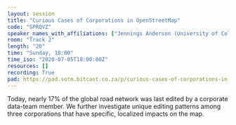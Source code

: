```yaml
---
layout: session
title: "Curious Cases of Corporations in OpenStreetMap"
code: "SPRQVZ"
speaker_names_with_affiliations: ["Jennings Anderson (University of Colorado Boulder)", "Dipto Sarkar (University College Cork)"]
room: "Track 2"
length: "20"
time: "Sunday, 18:00"
time_iso: "2020-07-05T18:00:00Z"
resources: []
recording: True
pad: https://pad.sotm.bitcast.co.za/p/curious-cases-of-corporations-in-openstreetmap
---
```

Today, nearly 17% of the global road network was last edited by a corporate data-team member. We further investigate unique editing patterns among three corporations that have specific, localized impacts on the map.
